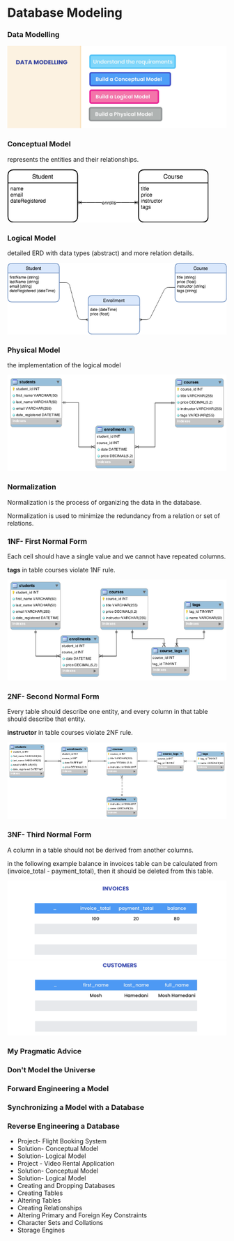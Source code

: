 # Database Modeling

### Data Modelling
![](https://github.com/shamy1st/database-modeling/blob/main/images/data-modeling.png)

### Conceptual Model
represents the entities and their relationships.

![](https://github.com/shamy1st/database-modeling/blob/main/images/conceptual-model-erd.png)

### Logical Model
detailed ERD with data types (abstract) and more relation details.

![](https://github.com/shamy1st/database-modeling/blob/main/images/logical-model-erd.png)

### Physical Model
the implementation of the logical model

![](https://github.com/shamy1st/database-modeling/blob/main/images/physical-model-erd.png)

### Normalization

Normalization is the process of organizing the data in the database.

Normalization is used to minimize the redundancy from a relation or set of relations.

### 1NF- First Normal Form
Each cell should have a single value and we cannot have repeated columns.

**tags** in table courses violate 1NF rule.

![](https://github.com/shamy1st/database-modeling/blob/main/images/1nf-erd.png)

### 2NF- Second Normal Form
Every table should describe one entity, and every column in that table should describe that entity.

**instructor** in table courses violate 2NF rule.

![](https://github.com/shamy1st/database-modeling/blob/main/images/2nf-erd.png)

### 3NF- Third Normal Form
A column in a table should not be derived from another columns.

in the following example balance in invoices table can be calculated from (invoice_total - payment_total), then it should be deleted from this table.

![](https://github.com/shamy1st/database-modeling/blob/main/images/3nf-example1.png)
![](https://github.com/shamy1st/database-modeling/blob/main/images/3nf-example2.png)

### My Pragmatic Advice
### Don't Model the Universe
### Forward Engineering a Model
### Synchronizing a Model with a Database
### Reverse Engineering a Database
* Project- Flight Booking System
* Solution- Conceptual Model
* Solution- Logical Model
* Project - Video Rental Application
* Solution- Conceptual Model
* Solution- Logical Model
* Creating and Dropping Databases
* Creating Tables
* Altering Tables
* Creating Relationships
* Altering Primary and Foreign Key Constraints
* Character Sets and Collations
* Storage Engines
